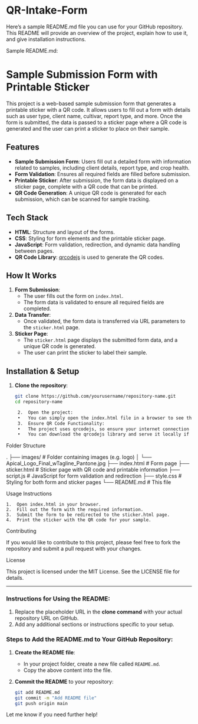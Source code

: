 # QR-Intake-Form

Here’s a sample README.md file you can use for your GitHub repository. This README will provide an overview of the project, explain how to use it, and give installation instructions.

Sample README.md:

# Sample Submission Form with Printable Sticker

This project is a web-based sample submission form that generates a printable sticker with a QR code. It allows users to fill out a form with details such as user type, client name, cultivar, report type, and more. Once the form is submitted, the data is passed to a sticker page where a QR code is generated and the user can print a sticker to place on their sample.

## Features
- **Sample Submission Form**: Users fill out a detailed form with information related to samples, including client details, report type, and crop health.
- **Form Validation**: Ensures all required fields are filled before submission.
- **Printable Sticker**: After submission, the form data is displayed on a sticker page, complete with a QR code that can be printed.
- **QR Code Generation**: A unique QR code is generated for each submission, which can be scanned for sample tracking.

## Tech Stack
- **HTML**: Structure and layout of the forms.
- **CSS**: Styling for form elements and the printable sticker page.
- **JavaScript**: Form validation, redirection, and dynamic data handling between pages.
- **QR Code Library**: [qrcodejs](https://github.com/davidshimjs/qrcodejs) is used to generate the QR codes.

## How It Works
1. **Form Submission**: 
   - The user fills out the form on `index.html`.
   - The form data is validated to ensure all required fields are completed.
2. **Data Transfer**:
   - Once validated, the form data is transferred via URL parameters to the `sticker.html` page.
3. **Sticker Page**:
   - The `sticker.html` page displays the submitted form data, and a unique QR code is generated.
   - The user can print the sticker to label their sample.

## Installation & Setup

1. **Clone the repository**:
   ```bash
   git clone https://github.com/yourusername/repository-name.git
   cd repository-name

	2.	Open the project:
	•	You can simply open the index.html file in a browser to see the form and start using it locally.
	3.	Ensure QR Code Functionality:
	•	The project uses qrcodejs, so ensure your internet connection is enabled to load the QR code library.
	•	You can download the qrcodejs library and serve it locally if needed.

Folder Structure

.
├── images/                 # Folder containing images (e.g. logo)
│   └── Apical_Logo_Final_wTagline_Pantone.jpg
├── index.html              # Form page
├── sticker.html            # Sticker page with QR code and printable information
├── script.js               # JavaScript for form validation and redirection
├── style.css               # Styling for both form and sticker pages
└── README.md               # This file

Usage Instructions

	1.	Open index.html in your browser.
	2.	Fill out the form with the required information.
	3.	Submit the form to be redirected to the sticker.html page.
	4.	Print the sticker with the QR code for your sample.

Contributing

If you would like to contribute to this project, please feel free to fork the repository and submit a pull request with your changes.

License

This project is licensed under the MIT License. See the LICENSE file for details.

---

### Instructions for Using the **README**:
1. Replace the placeholder URL in the **clone command** with your actual repository URL on GitHub.
2. Add any additional sections or instructions specific to your setup.

### Steps to Add the **README.md** to Your GitHub Repository:

1. **Create the README file**:
   - In your project folder, create a new file called `README.md`.
   - Copy the above content into the file.
   
2. **Commit the README** to your repository:
   ```bash
   git add README.md
   git commit -m "Add README file"
   git push origin main

Let me know if you need further help!
